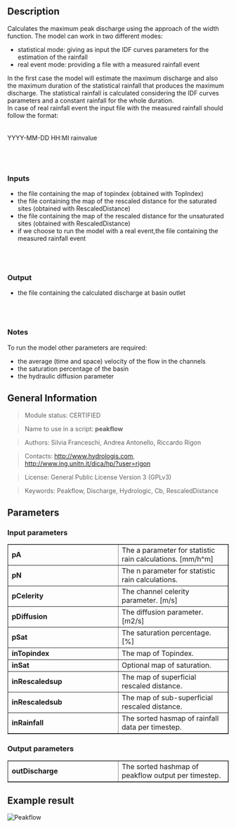 <h2>Description</h2>

Calculates the maximum peak discharge using the approach of the width function.
The model can work in two different modes:
<ul>
<li>statistical mode: giving as input the IDF curves parameters for the estimation of the rainfall</li>
<li>real event mode: providing a file with a measured rainfall event</li>
</ul>
In the first case the model will estimate the maximum discharge and also the maximum duration of the statistical rainfall that produces the maximum discharge. The statistical rainfall is calculated considering the IDF curves parameters and a constant rainfall for the whole duration.
<br>
In case of real rainfall event the input file with the measured rainfall should follow the format:<br>
<br>
<br>
<div> YYYY-MM-DD HH:MI rainvalue</div>
<br>
<br>
<br>
<h3>Inputs</h3>
<ul>
<li>the file containing the map of topindex (obtained with TopIndex)</li>
<li>the file containing the map of the rescaled distance for the saturated sites (obtained with RescaledDistance)</li>
<li>the file containing the map of the rescaled distance for the unsaturated sites (obtained with RescaledDistance)</li>
<li>if we choose to run the model with a real event,the file containing the measured rainfall event</li>
</ul>
<br>
<br>
<h3>Output</h3>
<ul>
<li>the file containing the calculated discharge at basin outlet</li>
</ul>
<br>
<br>
<h3>Notes</h3>
To run the model other parameters are required:<br>
<ul>
<li>the average (time and space) velocity of the flow in the channels</li>
<li>the saturation percentage of the basin</li>
<li>the hydraulic diffusion parameter</li>
</ul>


<h2>General Information</h2>

<blockquote>Module status: CERTIFIED</blockquote>

<blockquote>Name to use in a script: <b>peakflow</b></blockquote>

<blockquote>Authors: Silvia Franceschi, Andrea Antonello, Riccardo Rigon</blockquote>

<blockquote>Contacts: <a href='http://www.hydrologis.com'>http://www.hydrologis.com</a>, <a href='http://www.ing.unitn.it/dica/hp/?user=rigon'>http://www.ing.unitn.it/dica/hp/?user=rigon</a></blockquote>

<blockquote>License: General Public License Version 3 (GPLv3)</blockquote>

<blockquote>Keywords: Peakflow, Discharge, Hydrologic, Cb, RescaledDistance</blockquote>


<h2>Parameters</h2>

<h3>Input parameters</h3>
<table cellpadding='10' width='70%' border='1'>
<tr>
<td width='50%'> <b>pA</b> </td><td width='50%'> The a parameter for statistic rain calculations. [mm/h^m] </td>
</tr>
<tr>
<td width='50%'> <b>pN</b> </td><td width='50%'> The n parameter for statistic rain calculations. </td>
</tr>
<tr>
<td width='50%'> <b>pCelerity</b> </td><td width='50%'> The channel celerity parameter. [m/s] </td>
</tr>
<tr>
<td width='50%'> <b>pDiffusion</b> </td><td width='50%'> The diffusion parameter. [m2/s] </td>
</tr>
<tr>
<td width='50%'> <b>pSat</b> </td><td width='50%'> The saturation percentage. [%] </td>
</tr>
<tr>
<td width='50%'> <b>inTopindex</b> </td><td width='50%'> The map of Topindex. </td>
</tr>
<tr>
<td width='50%'> <b>inSat</b> </td><td width='50%'> Optional map of saturation. </td>
</tr>
<tr>
<td width='50%'> <b>inRescaledsup</b> </td><td width='50%'> The map of superficial rescaled distance. </td>
</tr>
<tr>
<td width='50%'> <b>inRescaledsub</b> </td><td width='50%'> The map of sub-superficial rescaled distance. </td>
</tr>
<tr>
<td width='50%'> <b>inRainfall</b> </td><td width='50%'> The sorted hasmap of rainfall data per timestep. </td>
</tr>
</table>

<h3>Output parameters</h3>
<table cellpadding='10' width='70%' border='1'>
<tr>
<td width='50%'> <b>outDischarge</b> </td><td width='50%'> The sorted hashmap of peakflow output per timestep. </td>
</tr>
</table>

<h2>Example result</h2>

<img src='http://wiki.jgrasstools.googlecode.com/git/images/hortonmachine/peakflow.png' alt='Peakflow' />
<br>